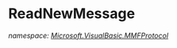 ﻿# ReadNewMessage
_namespace: <a href="#" onClick="load('/docs/Microsoft.VisualBasic.MMFProtocol/index.md')">Microsoft.VisualBasic.MMFProtocol</a>_






